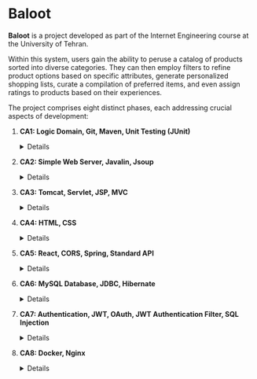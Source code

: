 
# Baloot

**Baloot** is a project developed as part of the Internet Engineering course at the University of Tehran.

Within this system, users gain the ability to peruse a catalog of products sorted into diverse categories. They can then employ filters to refine product options based on specific attributes, generate personalized shopping lists, curate a compilation of preferred items, and even assign ratings to products based on their experiences.

The project comprises eight distinct phases, each addressing crucial aspects of development:

1. **CA1: Logic Domain, Git, Maven, Unit Testing (JUnit)**
   <details>This phase delves into the logic domain of the project, utilizing version control with Git, building with Maven, and ensuring code integrity through unit testing with JUnit.</details>

2. **CA2: Simple Web Server, Javalin, Jsoup**
   <details>
   Here, the focus shifts to implementing a basic web server using Javalin while integrating Jsoup for web scraping tasks.

3. **CA3: Tomcat, Servlet, JSP, MVC**
   <details>
   In this phase, the project advances to more complex server architecture by employing Tomcat, Servlets, and JavaServer Pages (JSP) within the Model-View-Controller (MVC) framework.

4. **CA4: HTML, CSS**
   <details>
   The project turns its attention to user interface design, covering the basics of HTML and CSS to enhance the visual presentation of the web application.

5. **CA5: React, CORS, Spring, Standard API**
   <details>
   Building on the foundation, this phase introduces React for dynamic front-end interaction, addresses Cross-Origin Resource Sharing (CORS), and integrates Spring for server-side functionality through a standard API.

6. **CA6: MySQL Database, JDBC, Hibernate**
   <details>
   Data management takes the spotlight with the introduction of a MySQL database, utilizing JDBC for database connectivity, and implementing Hibernate for effective database interaction.

7. **CA7: Authentication, JWT, OAuth, JWT Authentication Filter, SQL Injection**
   <details>
   Security becomes a priority with a focus on user authentication and authorization. This phase covers topics such as implementing authentication with JSON Web Tokens (JWT), OAuth, employing JWT Authentication Filters, and safeguarding against SQL injection attacks.

8. **CA8: Docker, Nginx**
   <details>
   The final phase explores containerization using Docker, allowing for streamlined deployment. Additionally, Nginx is introduced to manage web server tasks and enhance the application's scalability and performance.
